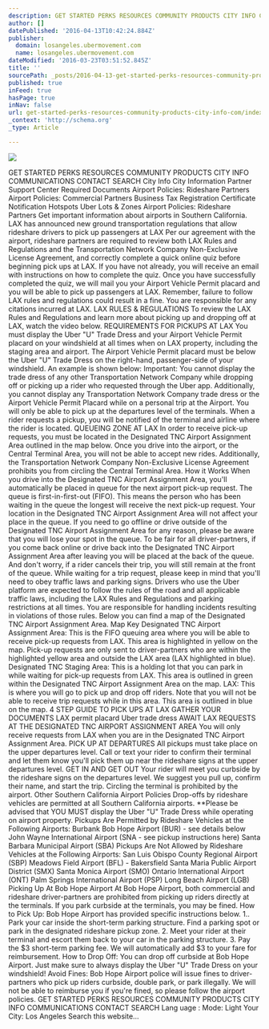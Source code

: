 ```yaml
---
description: GET STARTED PERKS RESOURCES COMMUNITY PRODUCTS CITY INFO COMMUNICATIONS CONTACT SEARCH  City Info City Information Partner Support Center Required Documents Air
author: []
datePublished: '2016-04-13T10:42:24.884Z'
publisher:
  domain: losangeles.ubermovement.com
  name: losangeles.ubermovement.com
dateModified: '2016-03-23T03:51:52.845Z'
title: ''
sourcePath: _posts/2016-04-13-get-started-perks-resources-community-products-city-info-com.md
published: true
inFeed: true
hasPage: true
inNav: false
url: get-started-perks-resources-community-products-city-info-com/index.html
_context: 'http://schema.org'
_type: Article

---
```

![](http://static1.squarespace.com/static/55678463e4b0622d21b30efa/t/567ac25ac647ad4d6159db7e/1450885724861/Home+Screen+1.jpeg?format=2500w)

GET STARTED PERKS RESOURCES COMMUNITY PRODUCTS CITY INFO COMMUNICATIONS CONTACT SEARCH City Info City Information Partner Support Center Required Documents Airport Policies: Rideshare Partners Airport Policies: Commercial Partners Business Tax Registration Certificate Notification Hotspots Uber Lots & Zones Airport Policies: Rideshare Partners Get important information about airports in Southern California. LAX has announced new ground transportation regulations that allow rideshare drivers to pick up passengers at LAX Per our agreement with the airport, rideshare partners are required to review both LAX Rules and Regulations and the Transportation Network Company Non-Exclusive License Agreement, and correctly complete a quick online quiz before beginning pick ups at LAX. If you have not already, you will receive an email with instructions on how to complete the quiz. Once you have successfully completed the quiz, we will mail you your Airport Vehicle Permit placard and you will be able to pick up passengers at LAX. Remember, failure to follow LAX rules and regulations could result in a fine. You are responsible for any citations incurred at LAX. LAX RULES & REGULATIONS To review the LAX Rules and Regulations and learn more about picking up and dropping off at LAX, watch the video below. REQUIREMENTS FOR PICKUPS AT LAX You must display the Uber "U" Trade Dress and your Airport Vehicle Permit placard on your windshield at all times when on LAX property, including the staging area and airport. The Airport Vehicle Permit placard must be below the Uber "U" Trade Dress on the right-hand, passenger-side of your windshield. An example is shown below: Important:  You cannot display the trade dress of any other Transportation Network Company while dropping off or picking up a rider who requested through the Uber app. Additionally, you cannot display any Transportation Network Company trade dress or the Airport Vehicle Permit Placard while on a personal trip at the Airport. You will only be able to pick up at the departures level of the terminals. When a rider requests a pickup, you will be notified of the terminal and airline where the rider is located.  QUEUEING ZONE AT LAX In order to receive pick-up requests, you must be located in the Designated TNC Airport Assignment Area outlined in the map below. Once you drive into the airport, or the Central Terminal Area, you will not be able to accept new rides. Additionally, the Transportation Network Company Non-Exclusive License Agreement prohibits you from circling the Central Terminal Area. How it Works When you drive into the Designated TNC Airport Assignment Area, you'll automatically be placed in queue for the next airport pick-up request. The queue is first-in-first-out (FIFO). This means the person who has been waiting in the queue the longest will receive the next pick-up request. Your location in the Designated TNC Airport Assignment Area will not affect your place in the queue. If you need to go offline or drive outside of the Designated TNC Airport Assignment Area for any reason, please be aware that you will lose your spot in the queue. To be fair for all driver-partners, if you come back online or drive back into the Designated TNC Airport Assignment Area after leaving you will be placed at the back of the queue. And don't worry, if a rider cancels their trip, you will still remain at the front of the queue. While waiting for a trip request, please keep in mind that you'll need to obey traffic laws and parking signs. Drivers who use the Uber platform are expected to follow the rules of the road and all applicable traffic laws, including the LAX Rules and Regulations and parking restrictions at all times. You are responsible for handling incidents resulting in violations of those rules. Below you can find a map of the Designated TNC Airport Assignment Area. Map Key Designated TNC Airport Assignment Area: This is the FIFO queuing area where you will be able to receive pick-up requests from LAX. This area is highlighted in yellow on the map. Pick-up requests are only sent to driver-partners who are within the highlighted yellow area and outside the LAX area (LAX highlighted in blue). Designated TNC Staging Area: This is a holding lot that you can park in while waiting for pick-up requests from LAX. This area is outlined in green within the Designated TNC Airport Assignment Area on the map. LAX: This is where you will go to pick up and drop off riders. Note that you will not be able to receive trip requests while in this area. This area is outlined in blue on the map. 4 STEP GUIDE TO PICK UPS AT LAX GATHER YOUR DOCUMENTS LAX permit placard Uber trade dress AWAIT LAX REQUESTS AT THE DESIGNATED TNC AIRPORT ASSIGNMENT AREA You will only receive requests from LAX when you are in the Designated TNC Airport Assignment Area. PICK UP AT DEPARTURES All pickups must take place on the upper departures level. Call or text your rider to confirm their terminal and let them know you'll pick them up near the rideshare signs at the upper departures level.   GET IN AND GET OUT Your rider will meet you curbside by the rideshare signs on the departures level. We suggest you pull up, confirm their name, and start the trip. Circling the terminal is prohibited by the airport. Other Southern California Airport Policies Drop-offs by rideshare vehicles are permitted at all Southern California airports. \*\*Please be advised that YOU MUST display the Uber "U" Trade Dress while operating on airport property. Pickups Are Permitted by Rideshare Vehicles at the Following Airports: Burbank Bob Hope Airport (BUR) - see details below John Wayne International Airport (SNA - see pickup instructions here) Santa Barbara Municipal Airport (SBA) Pickups Are Not Allowed by Rideshare Vehicles at the Following Airports: San Luis Obispo County Regional Airport (SBP) Meadows Field Airport (BFL) - Bakersfield Santa Maria Public Airport District (SMX) Santa Monica Airport (SMO) Ontario International Airport (ONT) Palm Springs International Airport (PSP) Long Beach Airport (LGB) Picking Up At Bob Hope Airport At Bob Hope Airport, both commercial and rideshare driver-partners are prohibited from picking up riders directly at the terminals. If you park curbside at the terminals, you may be fined. How to Pick Up:  Bob Hope Airport has provided specific instructions below. 1.. Park your car inside the short-term parking structure. Find a parking spot or park in the designated rideshare pickup zone. 2\. Meet your rider at their terminal and escort them back to your car in the parking structure.  3\. Pay the $3 short-term parking fee. We will automatically add $3 to your fare for reimbursement. How to Drop Off:  You can drop off curbside at Bob Hope Airport. Just make sure to always display the Uber "U" Trade Dress on your windshield! Avoid Fines: Bob Hope Airport police will issue fines to driver-partners who pick up riders curbside, double park, or park illegally. We will not be able to reimburse you if you're fined, so please follow the airport policies. GET STARTED PERKS RESOURCES COMMUNITY PRODUCTS CITY INFO COMMUNICATIONS CONTACT SEARCH Lang uage :  Mode:  Light Your City:  Los Angeles Search this website...